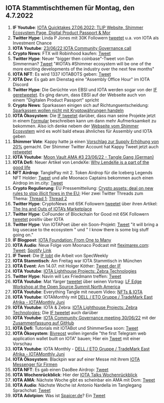 ## IOTA Stammtischthemen für Montag, den 4.7.2022

1. **IF Youtube**: [IOTA Quicktakes 27.06.2022: TLIP Website, Shimmer Ecosystem Page, Digital Product Passport & Mor](https://youtu.be/F15Wtb1JvXA)
2. **Twitter Hype**: Linda P Jones mit 30K Followern [tweetet](https://twitter.com/LindaPJones/status/1541540405321158656?s=20&t=4jfdgBGWkjRpOOj-eDrXSQ) u.a. von IOTA als Investment Chance
3. **IOTA Youtube**: [23/06/22 IOTA Community Governance call](https://www.youtube.com/watch?v=xxE7RHkehy4)
4. **Crypto News**: FTX will Robinhood kaufen: [Tweet](https://twitter.com/BitcoinMagazine/status/1541502534120087552?s=20&t=gqQNu4w7O7o1lmagbBGYgQ)
5. **Twitter Hype**: Neuer "bigger then coinbase"-Tweet von Dan Simmerman? [Tweet](https://twitter.com/DanSimerman/status/1541482193138106368?s=20&t=gqQNu4w7O7o1lmagbBGYgQ) "#IOTA’s #Shimmer ecosystem will be one of the more exciting developments of the industry over the next few months"
6. **IOTA NFT**: Es wird 1337 IOTABOTS geben: [Tweet](https://twitter.com/iotabots/status/1541712187839889411?s=20&t=zVV7tJYXRDOX7IVa7TKEzw)
7. **IOTA Dev**: Es gab am Dienstag eine "Assembly Office Hour" im IOTA Discord
8. **Twitter Hype**: Die Gerüchte von EBSI und IOTA werden sogar von der [IF geretweetet](https://twitter.com/iota/status/1542050850717179904?s=20&t=Gka9gPB5k0a4fGMOCPyKHA). Es ging darum, dass EBSI auf der Webseite auch von einem "Digitalen Product Passport" spricht
9. **Crypto News**: Sparkassen einigen sich auf Richtungsentscheidung: [Sparkassen wollen nicht mit Krypto­währungen handeln](https://www.boersen-zeitung.de/banken-finanzen/sparkassen-wollen-nicht-mit-kryptowaehrungen-handeln-add4a848-f6b1-11ec-9528-25c443781fd5)
10. **IOTA Ökosystem**: Die [IF tweetet](https://twitter.com/iota/status/1542100573947936773?s=20&t=J_Q76qc94iZDKa79iUJLjg) darüber, dass man seine Projekte jetzt in einem [Formular](https://airtable.com/shrxJgMxXDQr2Dseo) beschreiben kann um dann mehr Aufmerksamkeit zu bekommen. Also ich denke nebem der [Webseite vom Shimmer Ecosystem](https://shimmer.network/ecosystem) wird es wohl bald etwas ähnliches für Assembly und IOTA geben
11. **Shimmer Vote**: Kappy hatte ja einen [Vorschlag zur Supply Erhöhung von 20%](https://govern.iota.org/t/discussion-follow-up-proposal-to-the-establishment-of-a-shimmer-ecosystem-fund/1315) gemacht. Der Shimmer Twitter Account hat Kappy Tweet jetzt auch [retweetet](https://twitter.com/shimmernet/status/1542123674152607744?s=20&t=X3RUikk6FOBa0EhWAelWuQ)
12. **IOTA Youtube**: [Moon Vault AMA #3 23/06/22 - Tangle Gang (German)](https://www.youtube.com/watch?v=eOzClFv2ySQ)
13. **IOTA Defi**: Neuer Artikel von LendeXe: [Why LendeXe is a part of the good life](https://medium.com/@LendeXeFinance/why-lendexe-is-a-part-of-the-good-life-e4349a7e7a03)
14. **NFT Airdrop**: TanglePay mit 2. Token Airdrop für die Iceberg Legends NFT Holder: [Tweet](https://twitter.com/tanglepaycom/status/1542392227598544896?s=20&t=4imYK6qEQTvHZYtvsFaV4g) und alle Moonaco Captains bekommen auch einen Airdrop im im.city: [Tweet](https://twitter.com/imCITY_org/status/1542123622298537985?s=20&t=51-K5O2N5qMMv3lBAa9M6g)
15. **Crypto Regulierung**: EU Pressemitteilung: [Crypto assets: deal on new rules to stop illicit flows in the EU](https://www.europarl.europa.eu/news/en/press-room/20220627IPR33919/crypto-assets-deal-on-new-rules-to-stop-illicit-flows-in-the-eu); Hier zwei Twitter Threads zum Thema: [Thread 1](https://mobile.twitter.com/ernesturtasun/status/1542217821958115332?t=4ziSNLP1UBtrkX_CwwzpPg&s=19); [Thread 2](https://twitter.com/paddi_hansen/status/1542411603034836993?s=20&t=51-K5O2N5qMMv3lBAa9M6g)
16. **Twitter Hype**: CryptoNews mit 65K Followern [tweetet](https://twitter.com/cryptod0tnews/status/1542357768287309824?s=20&t=PxNQ4qs32pXOxxSlxMhZuQ) über ihren Artikel: [The Ins and Outs of IOTA’s Marketplace](https://crypto.news/the-ins-and-outs-of-iotas-marketplace/)
17. **Twitter Hype**: CoFounder of Blockchain for Good mit 65K Followern [tweetet](https://twitter.com/DrYorikoTodd/status/1542248247833804800?s=20&t=utdSQnxiiImRhs68Ty3xCQ) positiv über IOTA
18. **Twitter Hype**: Von IOTAPoet über ein Soon-Projekt: [Tweet](https://twitter.com/IotaPoet/status/1542458818558402560?s=20&t=P2umyii4QDjJ3YfL5J8zSg) "it will bring a big usecase to the ecosystem " und " I know there is some big stuff going on." 
19. **IF Blogpost**: [IOTA Foundation: From One to Many](https://blog.iota.org/iota-foundation-from-one-to-many/)
20. **IOTA Audio**: Neue Folge vom Moonaco Podcast mit [fleximarex.com](https://fleximarex.com/): [Tweet](https://twitter.com/MoonacoPodcast/status/1542446892260392961?s=20&t=utdSQnxiiImRhs68Ty3xCQ); [Spotify Link](https://open.spotify.com/episode/4BpBtAu57n0aSj0N4M1cPT?si=59jZZcfEQIaOKANrUK66Yg&nd=1)
21. **IF Tweet**: Die [IF lobt](https://twitter.com/iota/status/1542494562584772608?s=20&t=ofzZpr7oCgKdTHrOhYyoLQ) die Arbeit von SpecWeekly
22. **IOTA Stammtisch**: Am Freitag war IOTA Stammtisch in München
23. **IOTA Event**: Am 14.07. mit Holger Köther: [Tweet der IF](https://twitter.com/iota/status/1542810250318864385?s=20&t=V1hnrt8olmXUvEjZR4VICA)
24. **IOTA Youtube**: [IOTA Lighthouse Projects: Zebra Technologies](https://www.youtube.com/watch?v=Sj0mICV2RQo)
25. **Twitter Hype**: Navin will Lex Friedmann treffen: [Tweet](https://twitter.com/navinram999/status/1542591931770880003?s=20&t=V1hnrt8olmXUvEjZR4VICA)
26. **IOTA Youtube**: Mat Yarger [tweetet](https://twitter.com/Mat_Yarger/status/1542536215093813251?s=20&t=V1hnrt8olmXUvEjZR4VICA) über seinen Vortrag: [LF Edge Workshop at the Open Source Summit North America](https://www.youtube.com/watch?v=GpSq1kgTTMg&t=2141s)
27. **IOTA Youtube**: Everything Tangle mit neuem Video: [NFTs & IOTA](https://www.youtube.com/watch?v=DXVEC76FbvI&feature=youtu.be)
28. **IOTA Youtube**: IOTAMonthly mit [DELL / ETO Gruppe / TradeMark East Afrika - IOTAMonthly Juni](https://www.youtube.com/watch?v=BVX_mV0-WX0)
29. **IOTA Youtube**: IOTA & Zebra: [IOTA Lighthouse Projects: Zebra Technologies](https://www.youtube.com/watch?v=Sj0mICV2RQo); Die [IF tweetet](https://twitter.com/iota/status/1542780056262660096?s=20&t=x44uaayGFs6UBhaPop8Jbg) auch darüber
30. **IOTA Youtube**: [IOTA Community Governance meeting 30/06/22](https://www.youtube.com/watch?v=nTO2gx-fR1M) mit der [Zusammenfassung auf GitHub](https://github.com/iota-community/Community-Governance/blob/main/meetings/Community_Call_Notes_2022-06-30.md)
31. **IOTA Defi**: Tutorials mit IOTABot und ShimmerSea soon: [Tweet](https://twitter.com/iotabots/status/1542814331032768512?s=20&t=PtjZHWkCA2LKQ1CSSZH5QA)
32. **IOTA Ökosystem**: [Bivreost](https://twitter.com/bivreost) wollen irgendie "the first Telegram web application wallet built on IOTA" bauen; Hier ein [Tweet](https://twitter.com/abcen71/status/1543330840775639046?s=20&t=J7avHDk8WH_AklDxlTKudQ) mit einer Vorschau
33. **IOTA Youtube**: IOTA Monthly - [DELL / ETO Gruppe / TradeMark East Afrika - IOTAMonthly Juni](https://www.youtube.com/watch?v=BVX_mV0-WX0)
34. **IOTA Ökosystem**: Blackpin war auf einer Messe mit ihrem [IOTA Messenger für Firmen](https://twitter.com/BLACKPIN_GmbH/status/1542854985196634114?s=20&t=x44uaayGFs6UBhaPop8Jbg) 
35. **IOTA NFT**: Es gab einen DaoBee Airdrop: [Tweet](https://twitter.com/Daobeegame/status/1543193246209286145?s=20&t=rEagJxuW9iAiLpjNXd_kmg)
36. **IOTA Wochenrückblick**: Hier der [IOTA Talks Wochenrückblick](https://www.iota-talk.com/index.php?article/198-wochenr%C3%BCckblick-vom-26-juni-bis-2-juli-2022/)
37. **IOTA AMA**: Nächste Woche gibt es scheinbar ein AMA mit Dom: [Tweet](https://twitter.com/ThomasQvOG/status/1543379078841094144?s=20&t=HFlS2Jl1QA9q2xsrs1WzrA)
38. **IOTA Audio**: Nächste Woche ist Antonio Nardella im Tanglegang Sprachchat: [Tweet]()
39. **IOTA Adotpion**: Was ist [Spaicer.de](https://www.spaicer.de/)? Ein [Tweet](https://twitter.com/Michael39904737/status/1543536940733136898?s=20&t=HFlS2Jl1QA9q2xsrs1WzrA)



